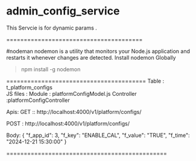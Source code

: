 # admin_config_service
This Servcie is for dynamic params .

=======================================


#nodeman
nodemon is a utility that monitors your Node.js application and restarts it whenever changes are detected.
Install nodemon Globally
> npm install -g nodemon

========================================
Table : t_platform_configs  
JS files :
 Module : platformConfigModel.js 
 Controller :platformConfigController

Apis:
GET :: http://localhost:4000/v1/platform/configs/

POST : http://localhost:4000/v1/platform/configs/



Body:
{
  "f_app_id": 3,
  "f_key": "ENABLE_CAL",
  "f_value": "TRUE",
  "f_time": "2024-12-21 15:30:00"
}





==============================================
